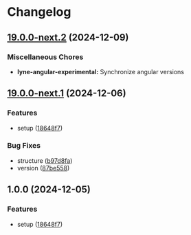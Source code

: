 # Changelog

## [19.0.0-next.2](https://github.com/kyubisation/release-please-test/compare/lyne-angular-experimental-v19.0.0-next.1...lyne-angular-experimental-v19.0.0-next.2) (2024-12-09)


### Miscellaneous Chores

* **lyne-angular-experimental:** Synchronize angular versions

## [19.0.0-next.1](https://github.com/kyubisation/release-please-test/compare/lyne-angular-experimental-v19.0.0-next.0...lyne-angular-experimental-v19.0.0-next.1) (2024-12-06)


### Features

* setup ([18648f7](https://github.com/kyubisation/release-please-test/commit/18648f73726a82800ae8e63d7e0246f39ff51d08))


### Bug Fixes

* structure ([b97d8fa](https://github.com/kyubisation/release-please-test/commit/b97d8fa502c08dfaadfe02dba6a6b0db92eb8761))
* version ([87be558](https://github.com/kyubisation/release-please-test/commit/87be558676a52bdd82ef2b0380e60e84855da138))

## 1.0.0 (2024-12-05)


### Features

* setup ([18648f7](https://github.com/kyubisation/release-please-test/commit/18648f73726a82800ae8e63d7e0246f39ff51d08))
